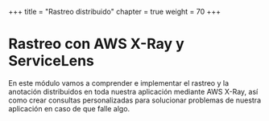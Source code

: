 +++
title = "Rastreo distribuido"
chapter = true
weight = 70
+++

# Rastreo con AWS X-Ray y ServiceLens

En este módulo vamos a comprender e implementar el rastreo y la anotación distribuidos en toda nuestra aplicación mediante AWS X-Ray, así como crear consultas personalizadas para solucionar problemas de nuestra aplicación en caso de que falle algo.